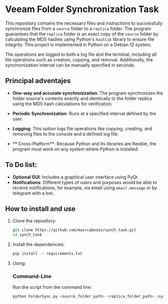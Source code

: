 # Veeam Folder Synchronization Task

This repository contains the necessary files and instructions to successfully synchronize files from a `source` folder to a `replica` folder. The program guarantees that the `replica` folder is an exact copy of the `source` folder by calculating the MD5 hashes using Python's `hashlib` library to ensure file integrity. This project is implemented in Python on a Debian 12 system.


The operations are logged to both a log file and the terminal, including all file operations such as creation, copying, and removal. Additionally, the synchronization interval can be manually specified in seconds.


## Principal adventajes

- **One-way and accurate synchronization**: The program synchronizes the folder source's contents exactly and identically to the folder replica using the MD5 hash calculations for verification.

- **Periodic Synchronization**: Runs at a specified interval defined by the user.

- **Logging**: This option logs file operations like copying, creating, and removing files to the console and a defined log file.

- ** Cross-Platform**: Because Python and its libraries are flexible, the program must work on any system where Python is installed.


## To Do list:
- **Optional GUI**: Includes a graphical user interface using PyQt 
- **Notifications**: Different types of users and purposes would be able to receive notifications, for example, via email using `email.message` or by telegram with a bot. 


## How to install and use

1. Clone the repository:
    ```bash
    git clone https://github.com/maurcabezas/synch_task.git
    cd synch_task
    ```

2. Install the dependencies:
    ```bash
    pip install -r requirements.txt
    ```
3. Using:

    ### Command-Line 
    Run the script from the command line:
    ```bash
    python FolderSync.py <source_folder_path> <replica_folder_path> <sync_interval_seconds> <log_file_path>
